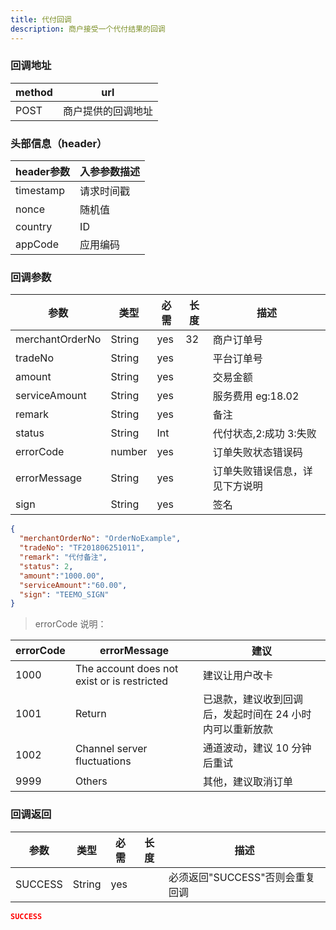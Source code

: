```yaml
---
title: 代付回调
description: 商户接受一个代付结果的回调
---
```


### 回调地址

| method | url       |
| ------ | --------- |
| POST   | 商户提供的回调地址 |

### 头部信息（header）

| header参数  | 入参参数描述 |
| --------- |--------|
| timestamp | 请求时间戳  |
| nonce     | 随机值    |
| country   | ID     |
| appCode   | 应用编码   |

### 回调参数

| 参数              | 类型     | 必需  | 长度  | 描述                                              |
| --------------- | ------ | --- | --- | ----------------------------------------------- |
| merchantOrderNo | String | yes | 32  | 商户订单号                                           |
| tradeNo         | String | yes |     | 平台订单号                                           |
| amount          | String | yes |     | 交易金额                                            |
| serviceAmount   | String | yes |     | 服务费用  eg:18.02                                  |
| remark          | String | yes |     | 备注                                              |
| status          | String | Int |     | 代付状态,2:成功 3:失败                                |
| errorCode       | number | yes |     | 订单失败状态错误码                                       |
| errorMessage    | String | yes |     | 订单失败错误信息，详见下方说明 |
| sign            | String | yes |     | 签名                                              |

```json
{
  "merchantOrderNo": "OrderNoExample",
  "tradeNo": "TF201806251011",
  "remark": "代付备注",
  "status": 2,
  "amount":"1000.00",
  "serviceAmount":"60.00",
  "sign": "TEEMO_SIGN"
}
```

> errorCode 说明：

| errorCode | errorMessage                                | 建议                             |
| --------- | ------------------------------------------- | ------------------------------ |
| 1000      | The account does not exist or is restricted | 建议让用户改卡                        |
| 1001      | Return                                      | 已退款，建议收到回调后，发起时间在 24 小时内可以重新放款 |
| 1002      | Channel server fluctuations                 | 通道波动，建议 10 分钟后重试               |
| 9999      | Others                                      | 其他，建议取消订单                      |

### 回调返回

| 参数      | 类型     | 必需  | 长度  | 描述                   |
| ------- | ------ | --- | --- | -------------------- |
| SUCCESS | String | yes |     | 必须返回"SUCCESS"否则会重复回调 |

```json
SUCCESS
```
